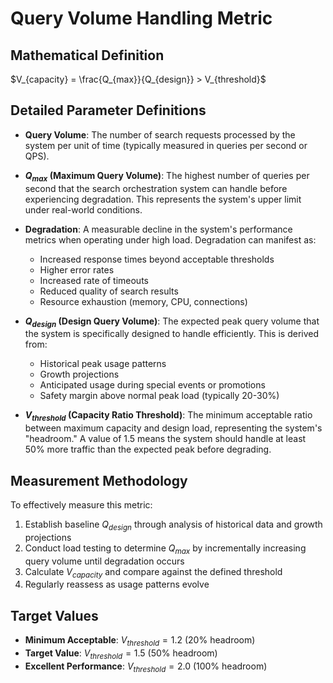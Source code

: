 # Query Volume Handling Metric

## Mathematical Definition

$V_{capacity} = \frac{Q_{max}}{Q_{design}} > V_{threshold}$

## Detailed Parameter Definitions

- **Query Volume**: The number of search requests processed by the system per unit of time (typically measured in queries per second or QPS).

- **$Q_{max}$ (Maximum Query Volume)**: The highest number of queries per second that the search orchestration system can handle before experiencing degradation. This represents the system's upper limit under real-world conditions.

- **Degradation**: A measurable decline in the system's performance metrics when operating under high load. Degradation can manifest as:
  - Increased response times beyond acceptable thresholds
  - Higher error rates
  - Increased rate of timeouts
  - Reduced quality of search results
  - Resource exhaustion (memory, CPU, connections)

- **$Q_{design}$ (Design Query Volume)**: The expected peak query volume that the system is specifically designed to handle efficiently. This is derived from:
  - Historical peak usage patterns
  - Growth projections
  - Anticipated usage during special events or promotions
  - Safety margin above normal peak load (typically 20-30%)

- **$V_{threshold}$ (Capacity Ratio Threshold)**: The minimum acceptable ratio between maximum capacity and design load, representing the system's "headroom." A value of 1.5 means the system should handle at least 50% more traffic than the expected peak before degrading.

## Measurement Methodology

To effectively measure this metric:

1. Establish baseline $Q_{design}$ through analysis of historical data and growth projections
2. Conduct load testing to determine $Q_{max}$ by incrementally increasing query volume until degradation occurs
3. Calculate $V_{capacity}$ and compare against the defined threshold
4. Regularly reassess as usage patterns evolve

## Target Values

- **Minimum Acceptable**: $V_{threshold} = 1.2$ (20% headroom)
- **Target Value**: $V_{threshold} = 1.5$ (50% headroom)
- **Excellent Performance**: $V_{threshold} = 2.0$ (100% headroom)
